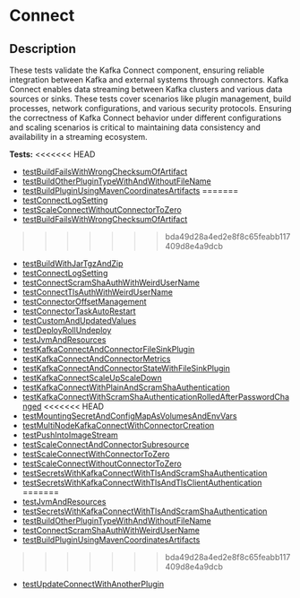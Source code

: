 # **Connect**

## Description

These tests validate the Kafka Connect component, ensuring reliable integration between Kafka and external systems through connectors. 
Kafka Connect enables data streaming between Kafka clusters and various data sources or sinks. 
These tests cover scenarios like plugin management, build processes, network configurations, and various security protocols. 
Ensuring the correctness of Kafka Connect behavior under different configurations and scaling scenarios is critical to 
maintaining data consistency and availability in a streaming ecosystem.

<!-- generated part -->
**Tests:**
<<<<<<< HEAD
- [testBuildFailsWithWrongChecksumOfArtifact](../io.strimzi.systemtest.connect.ConnectBuilderST.md)
- [testBuildOtherPluginTypeWithAndWithoutFileName](../io.strimzi.systemtest.connect.ConnectBuilderST.md)
- [testBuildPluginUsingMavenCoordinatesArtifacts](../io.strimzi.systemtest.connect.ConnectBuilderST.md)
=======
- [testConnectLogSetting](../io.strimzi.systemtest.log.LogSettingST.md)
- [testScaleConnectWithoutConnectorToZero](../io.strimzi.systemtest.connect.ConnectST.md)
- [testBuildFailsWithWrongChecksumOfArtifact](../io.strimzi.systemtest.connect.ConnectBuilderST.md)
>>>>>>> bda49d28a4ed2e8f8c65feabb117409d8e4a9dcb
- [testBuildWithJarTgzAndZip](../io.strimzi.systemtest.connect.ConnectBuilderST.md)
- [testConnectLogSetting](../io.strimzi.systemtest.log.LogSettingST.md)
- [testConnectScramShaAuthWithWeirdUserName](../io.strimzi.systemtest.connect.ConnectST.md)
- [testConnectTlsAuthWithWeirdUserName](../io.strimzi.systemtest.connect.ConnectST.md)
- [testConnectorOffsetManagement](../io.strimzi.systemtest.connect.ConnectST.md)
- [testConnectorTaskAutoRestart](../io.strimzi.systemtest.connect.ConnectST.md)
- [testCustomAndUpdatedValues](../io.strimzi.systemtest.connect.ConnectST.md)
- [testDeployRollUndeploy](../io.strimzi.systemtest.connect.ConnectST.md)
- [testJvmAndResources](../io.strimzi.systemtest.connect.ConnectST.md)
- [testKafkaConnectAndConnectorFileSinkPlugin](../io.strimzi.systemtest.connect.ConnectST.md)
- [testKafkaConnectAndConnectorMetrics](../io.strimzi.systemtest.metrics.MetricsST.md)
- [testKafkaConnectAndConnectorStateWithFileSinkPlugin](../io.strimzi.systemtest.connect.ConnectST.md)
- [testKafkaConnectScaleUpScaleDown](../io.strimzi.systemtest.connect.ConnectST.md)
- [testKafkaConnectWithPlainAndScramShaAuthentication](../io.strimzi.systemtest.connect.ConnectST.md)
- [testKafkaConnectWithScramShaAuthenticationRolledAfterPasswordChanged](../io.strimzi.systemtest.connect.ConnectST.md)
<<<<<<< HEAD
- [testMountingSecretAndConfigMapAsVolumesAndEnvVars](../io.strimzi.systemtest.connect.ConnectST.md)
- [testMultiNodeKafkaConnectWithConnectorCreation](../io.strimzi.systemtest.connect.ConnectST.md)
- [testPushIntoImageStream](../io.strimzi.systemtest.connect.ConnectBuilderST.md)
- [testScaleConnectAndConnectorSubresource](../io.strimzi.systemtest.connect.ConnectST.md)
- [testScaleConnectWithConnectorToZero](../io.strimzi.systemtest.connect.ConnectST.md)
- [testScaleConnectWithoutConnectorToZero](../io.strimzi.systemtest.connect.ConnectST.md)
- [testSecretsWithKafkaConnectWithTlsAndScramShaAuthentication](../io.strimzi.systemtest.connect.ConnectST.md)
- [testSecretsWithKafkaConnectWithTlsAndTlsClientAuthentication](../io.strimzi.systemtest.connect.ConnectST.md)
=======
- [testJvmAndResources](../io.strimzi.systemtest.connect.ConnectST.md)
- [testSecretsWithKafkaConnectWithTlsAndScramShaAuthentication](../io.strimzi.systemtest.connect.ConnectST.md)
- [testBuildOtherPluginTypeWithAndWithoutFileName](../io.strimzi.systemtest.connect.ConnectBuilderST.md)
- [testConnectScramShaAuthWithWeirdUserName](../io.strimzi.systemtest.connect.ConnectST.md)
- [testBuildPluginUsingMavenCoordinatesArtifacts](../io.strimzi.systemtest.connect.ConnectBuilderST.md)
>>>>>>> bda49d28a4ed2e8f8c65feabb117409d8e4a9dcb
- [testUpdateConnectWithAnotherPlugin](../io.strimzi.systemtest.connect.ConnectBuilderST.md)
